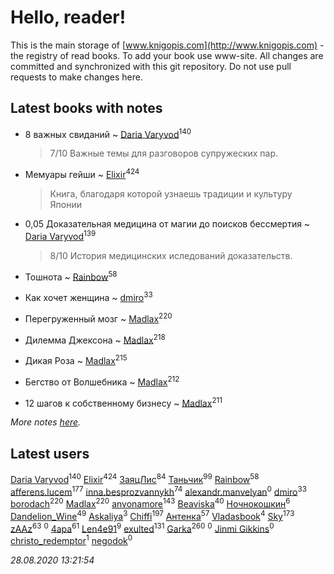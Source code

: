 # Hello, reader!
This is the main storage of [www.knigopis.com](http://www.knigopis.com) - the registry of read books.
To add your book use www-site. All changes are committed and synchronized with this git repository.
Do not use pull requests to make changes here.


## Latest books with notes
* 8 важных свиданий ~ [Daria Varyvod](users/829/829893410524253-facebook)<sup>140</sup>
    > 7/10 Важные темы для разговоров супружеских пар.

* Мемуары гейши ~ [Elixir](users/115/115826717712507836033-google)<sup>424</sup>
    > Книга, благодаря которой узнаешь традиции и культуру Японии

* 0,05 Доказательная медицина от магии до поисков бессмертия ~ [Daria Varyvod](users/829/829893410524253-facebook)<sup>139</sup>
    > 8/10 История медицинских иследований доказательств.

* Тошнота ~ [Rainbow](users/109/109787328219839805802-google)<sup>58</sup>

* Как хочет женщина ~ [dmiro](users/571/5714115-vkontakte)<sup>33</sup>

* Перегруженный мозг ~ [Madlax](users/158/158304782-vkontakte)<sup>220</sup>

* Дилемма Джексона ~ [Madlax](users/158/158304782-vkontakte)<sup>218</sup>

* Дикая Роза ~ [Madlax](users/158/158304782-vkontakte)<sup>215</sup>

* Бегство от Волшебника ~ [Madlax](users/158/158304782-vkontakte)<sup>212</sup>

* 12 шагов к собственному бизнесу ~ [Madlax](users/158/158304782-vkontakte)<sup>211</sup>


_More notes [here](latest_books_with_notes.md)._


## Latest users
[Daria Varyvod](users/829/829893410524253-facebook)<sup>140</sup> 
[Elixir](users/115/115826717712507836033-google)<sup>424</sup> 
[ЗаяцЛис](users/112/112388384595246311466-google)<sup>84</sup> 
[Таньчик](users/209/2096581563762610-facebook)<sup>99</sup> 
[Rainbow](users/109/109787328219839805802-google)<sup>58</sup> 
[afferens.lucem](users/196/196071655-vkontakte)<sup>177</sup> 
[inna.besprozvannykh](users/733/73323849-yandex)<sup>74</sup> 
[alexandr.manvelyan](users/265/265546908-yandex)<sup>0</sup> 
[dmiro](users/571/5714115-vkontakte)<sup>33</sup> 
[borodach](users/157/15706320-vkontakte)<sup>220</sup> 
[Madlax](users/158/158304782-vkontakte)<sup>220</sup> 
[anvonamore](users/595/5957175-vkontakte)<sup>143</sup> 
[Beaviska](users/102/10202544960024508-facebook)<sup>40</sup> 
[Ночнокошкин](users/104/104299837-vkontakte)<sup>6</sup> 
[Dandelion_Wine](users/586/58602788-vkontakte)<sup>49</sup> 
[Askaliya](users/326/326783541-vkontakte)<sup>3</sup> 
[Chiffi](users/105/105831994080785626680-google)<sup>197</sup> 
[Антенка](users/118/118158645037334943900-google)<sup>57</sup> 
[Vladasbook](users/221/221759364-yandex)<sup>4</sup> 
[Sky](users/118/118049897850017649660-googleplus)<sup>173</sup> 
[zAAz](users/202/202248233-vkontakte)<sup>63</sup> 
[](users/112/112786334705654109133-google)<sup>0</sup> 
[4apa](users/117/117392596378069249667-google)<sup>61</sup> 
[Len4e91](users/254/254448176-yandex)<sup>9</sup> 
[exulted](users/100/100599204551896265722-google)<sup>131</sup> 
[Garka](users/115/115753719718250012620-google)<sup>260</sup> 
[](users/104/104915951904734387490-google)<sup>0</sup> 
[Jinmi Gikkins](users/116/116590656999595569531-google)<sup>0</sup> 
[christo_redemptor](users/144/14490047-vkontakte)<sup>1</sup> 
[negodok](users/884/8841255-vkontakte)<sup>0</sup> 


_28.08.2020 13:21:54_
